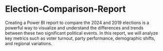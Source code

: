 # Election-Comparison-Report
Creating a Power BI report to compare the 2024 and 2019 elections is a powerful way to visualize and understand the differences and trends between these two significant political events. In this report, we will analyze key metrics such as voter turnout, party performance, demographic shifts, and regional variations. 
